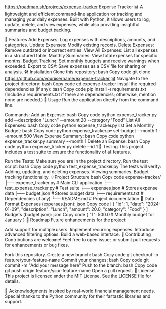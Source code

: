 https://roadmap.sh/projects/expense-tracker
Expense Tracker 📊
A lightweight and efficient command-line application for tracking and managing your daily expenses. Built with Python, it allows users to log, update, delete, and view expenses, while also providing insightful summaries and budget tracking.

🎯 Features
Add Expenses: Log expenses with descriptions, amounts, and categories.
Update Expenses: Modify existing records.
Delete Expenses: Remove outdated or incorrect entries.
View All Expenses: List all expenses in a structured table.
Monthly Summaries: View total expenses for specific months.
Budget Tracking: Set monthly budgets and receive warnings when exceeded.
Export to CSV: Save expenses as a CSV file for sharing or analysis.
🛠️ Installation
Clone this repository:
bash
Copy code
git clone https://github.com/yourusername/expense-tracker.git
Navigate to the project directory:
bash
Copy code
cd expense-tracker
Install the required dependencies (if any):
bash
Copy code
pip install -r requirements.txt
(Include a requirements.txt if there are dependencies; otherwise, mention none are needed.)
🚀 Usage
Run the application directly from the command line.

Commands:
Add an Expense:
bash
Copy code
python expense_tracker.py add --description "Lunch" --amount 20 --category "Food"
List All Expenses:
bash
Copy code
python expense_tracker.py list
Set a Monthly Budget:
bash
Copy code
python expense_tracker.py set-budget --month 1 --amount 500
View Expense Summary:
bash
Copy code
python expense_tracker.py summary --month 1
Delete an Expense:
bash
Copy code
python expense_tracker.py delete --id 1
🧪 Testing
This project includes a test suite to ensure the functionality of all features.

Run the Tests:
Make sure you are in the project directory.
Run the test script:
bash
Copy code
python test_expense_tracker.py
The tests will verify:
Adding, updating, and deleting expenses.
Viewing summaries.
Budget tracking functionality.
💡 Project Structure
bash
Copy code
expense-tracker/
├── expense_tracker.py         # Main CLI application
├── test_expense_tracker.py    # Test suite
├── expenses.json              # Stores expense data
├── budget.json                # Stores budget data
├── requirements.txt           # Dependencies (if any)
└── README.md                  # Project documentation
📂 Data Format
Expenses (expenses.json):
json
Copy code
[
    {
        "id": 1,
        "date": "2024-01-09",
        "description": "Lunch",
        "amount": 20.0,
        "category": "Food"
    }
]
Budgets (budget.json):
json
Copy code
{
    "1": 500.0  # Monthly budget for January
}
🚦 Roadmap
Future enhancements for the project:

 Add support for multiple users.
 Implement recurring expenses.
 Introduce advanced filtering options.
 Build a web-based interface.
🤝 Contributing
Contributions are welcome! Feel free to open issues or submit pull requests for enhancements or bug fixes.

Fork this repository.
Create a new branch:
bash
Copy code
git checkout -b feature/your-feature-name
Commit your changes:
bash
Copy code
git commit -m "Add your message here"
Push to the branch:
bash
Copy code
git push origin feature/your-feature-name
Open a pull request.
📝 License
This project is licensed under the MIT License. See the LICENSE file for details.

🌟 Acknowledgments
Inspired by real-world financial management needs.
Special thanks to the Python community for their fantastic libraries and support.
